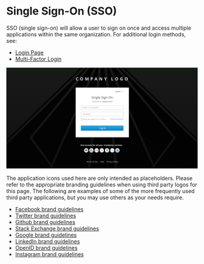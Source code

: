 # Single Sign-On (SSO)

SSO (single sign-on) will allow a user to sign on once and access multiple applications within the same organization. For additional login methods, see:
- [Login Page](https://www.patternfly.org/pattern-library/application-framework/login-page/#)
- [Multi-Factor Login](https://www.patternfly.org/pattern-library/application-framework/multi-factor-login/#)

![Image of sso login](img/SSO-1.png)

The application icons used here are only intended as placeholders. Please refer to the appropriate branding guidelines when using third party logos for this page. The following are examples of some of the more frequently used third party applications, but you may use others as your needs require.

- [Facebook brand guidelines](https://en.facebookbrand.com/guidelines/brand)
- [Twitter brand guidelines](https://about.twitter.com/en_us/company/brand-resources.html)
- [Github brand guidelines](https://github.com/logos)
- [Stack Exchange brand guidelines](https://stackexchange.com/legal/trademark-guidance)
- [Google brand guidelines](https://developers.google.com/identity/branding-guidelines)
- [LinkedIn brand guidelines](https://brand.linkedin.com)
- [OpenID brand guidelines](http://openid.net/add-openid/logos/)
- [Instagram brand guidelines](https://en.instagram-brand.com)
